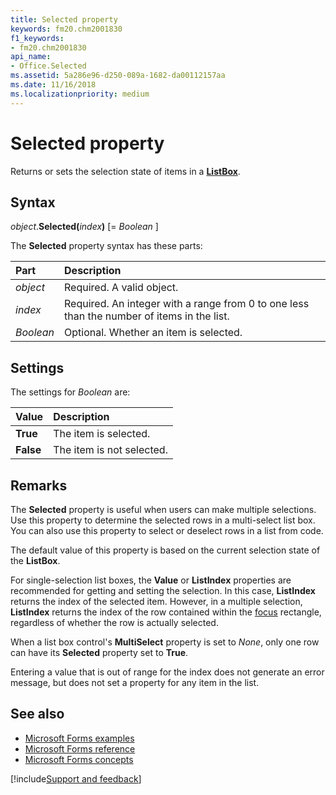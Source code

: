 ```yaml
---
title: Selected property
keywords: fm20.chm2001830
f1_keywords:
- fm20.chm2001830
api_name:
- Office.Selected
ms.assetid: 5a286e96-d250-089a-1682-da00112157aa
ms.date: 11/16/2018
ms.localizationpriority: medium
---
```



# Selected property

Returns or sets the selection state of items in a **[ListBox](listbox-control.md)**.

## Syntax

_object_.**Selected(**_index_**)** [= _Boolean_ ]

The **Selected** property syntax has these parts:

|Part|Description|
|:-----|:-----|
| _object_|Required. A valid object.|
| _index_|Required. An integer with a range from 0 to one less than the number of items in the list.|
| _Boolean_|Optional. Whether an item is selected.|

## Settings

The settings for _Boolean_ are:

|Value|Description|
|:-----|:-----|
|**True**|The item is selected.|
|**False**|The item is not selected.|

## Remarks

The **Selected** property is useful when users can make multiple selections. Use this property to determine the selected rows in a multi-select list box. You can also use this property to select or deselect rows in a list from code.

The default value of this property is based on the current selection state of the **ListBox**.

For single-selection list boxes, the **Value** or **ListIndex** properties are recommended for getting and setting the selection. In this case, **ListIndex** returns the index of the selected item. However, in a multiple selection, **ListIndex** returns the index of the row contained within the [focus](../../Glossary/vbe-glossary.md#focus) rectangle, regardless of whether the row is actually selected.

When a list box control's **MultiSelect** property is set to _None_, only one row can have its **Selected** property set to **True**.

Entering a value that is out of range for the index does not generate an error message, but does not set a property for any item in the list.

## See also

- [Microsoft Forms examples](examples-microsoft-forms.md)
- [Microsoft Forms reference](reference-microsoft-forms.md)
- [Microsoft Forms concepts](concepts-microsoft-forms.md)

[!include[Support and feedback](~/includes/feedback-boilerplate.md)]